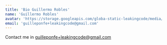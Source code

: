 ```yaml
---
title: 'Bio Guillermo Robles'
name: 'Guillermo Robles'
avatar: 'https://storage.googleapis.com/globa-static-leakingcode/media/author-Guiller.jpeg'
email: 'guilleponfe+leakingcode@gmail.com'
---
```



Contact me in <guilleponfe+leakingcode@gmail.com>